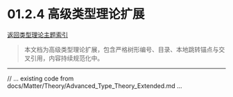 # 01.2.4 高级类型理论扩展

[返回类型理论主题索引](./README.md)

> 本文档为高级类型理论扩展，包含严格树形编号、目录、本地跳转锚点与交叉引用，内容持续规范化中。

---

// ... existing code from docs/Matter/Theory/Advanced_Type_Theory_Extended.md ...
